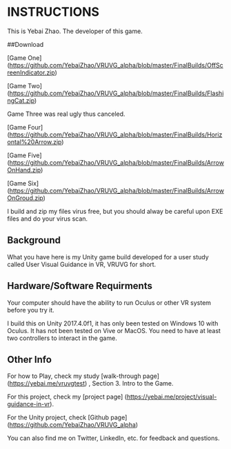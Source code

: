 # INSTRUCTIONS
This is Yebai Zhao. The developer of this game.

##Download

[Game One] (https://github.com/YebaiZhao/VRUVG_alpha/blob/master/FinalBuilds/OffScreenIndicator.zip)

[Game Two] (https://github.com/YebaiZhao/VRUVG_alpha/blob/master/FinalBuilds/FlashingCat.zip)

Game Three was real ugly thus canceled.

[Game Four] (https://github.com/YebaiZhao/VRUVG_alpha/blob/master/FinalBuilds/Horizontal%20Arrow.zip)

[Game Five] (https://github.com/YebaiZhao/VRUVG_alpha/blob/master/FinalBuilds/ArrowOnHand.zip)

[Game Six] (https://github.com/YebaiZhao/VRUVG_alpha/blob/master/FinalBuilds/ArrowOnGroud.zip)

I build and zip my files virus free, but you should alway be careful upon EXE files and do your virus scan.

## Background

What you have here is my Unity game build developed for a user study called User Visual Guidance in VR, VRUVG for short.

## Hardware/Software Requirments

Your computer should have the ability to run Oculus or other VR system before you try it.

I build this on Unity 2017.4.0f1, it has only been tested on Windows 10 with Oculus. It has not been tested on Vive or MacOS. You need to have at least two controllers to interact in the game. 


## Other Info

For how to Play, check my study [walk-through page] (https://yebai.me/vruvgtest) ,  Section 3. Intro to the Game.

For this project, check my [project page] (https://yebai.me/project/visual-guidance-in-vr).

For the Unity project, check [Github page] (https://github.com/YebaiZhao/VRUVG_alpha)

You can also find me on Twitter, LinkedIn, etc. for feedback and questions.

